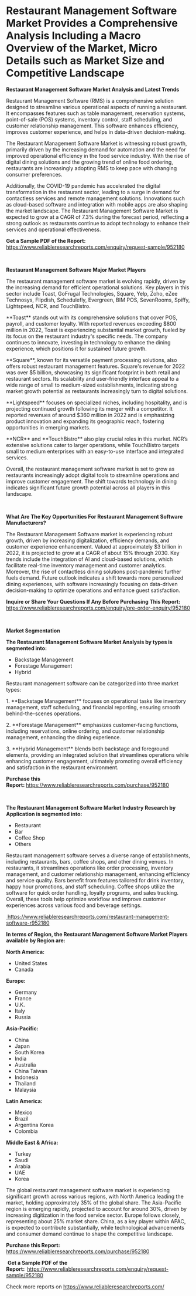 <p><h1>Restaurant Management Software Market Provides a Comprehensive Analysis Including a Macro Overview of the Market, Micro Details such as Market Size and Competitive Landscape</h1></p><p><strong>Restaurant Management Software Market Analysis and Latest Trends</strong></p>
<p><p>Restaurant Management Software (RMS) is a comprehensive solution designed to streamline various operational aspects of running a restaurant. It encompasses features such as table management, reservation systems, point-of-sale (POS) systems, inventory control, staff scheduling, and customer relationship management. This software enhances efficiency, improves customer experience, and helps in data-driven decision-making.</p><p>The Restaurant Management Software Market is witnessing robust growth, primarily driven by the increasing demand for automation and the need for improved operational efficiency in the food service industry. With the rise of digital dining solutions and the growing trend of online food ordering, restaurants are increasingly adopting RMS to keep pace with changing consumer preferences. </p><p>Additionally, the COVID-19 pandemic has accelerated the digital transformation in the restaurant sector, leading to a surge in demand for contactless services and remote management solutions. Innovations such as cloud-based software and integration with mobile apps are also shaping the market landscape. The Restaurant Management Software Market is expected to grow at a CAGR of 7.3% during the forecast period, reflecting a strong outlook as restaurants continue to adopt technology to enhance their services and operational effectiveness.</p></p>
<p><strong>Get a Sample PDF of the Report:&nbsp;</strong> <a href="https://www.reliableresearchreports.com/enquiry/request-sample/952180?utm_campaign=3190&utm_medium=2&utm_source=Github&utm_content=ia&utm_term=06032025&utm_id=restaurant-management-software">https://www.reliableresearchreports.com/enquiry/request-sample/952180</a></p>
<p>&nbsp;</p>
<p><strong>Restaurant Management Software Major Market Players</strong></p>
<p><p>The restaurant management software market is evolving rapidly, driven by the increasing demand for efficient operational solutions. Key players in this sector include Toast, GoFrugal Technologies, Square, Yelp, Zoho, eZee Technosys, Flipdish, Schedulefly, Evergreen, BIM POS, SevenRooms, Spiffy, Lightspeed, NCR, and TouchBistro.</p><p>**Toast** stands out with its comprehensive solutions that cover POS, payroll, and customer loyalty. With reported revenues exceeding $800 million in 2022, Toast is experiencing substantial market growth, fueled by its focus on the restaurant industry's specific needs. The company continues to innovate, investing in technology to enhance the dining experience, which positions it for sustained future growth.</p><p>**Square**, known for its versatile payment processing solutions, also offers robust restaurant management features. Square's revenue for 2022 was over $5 billion, showcasing its significant footprint in both retail and restaurant sectors. Its scalability and user-friendly interface appeal to a wide range of small to medium-sized establishments, indicating strong market growth potential as restaurants increasingly turn to digital solutions.</p><p>**Lightspeed** focuses on specialized niches, including hospitality, and is projecting continued growth following its merger with a competitor. It reported revenues of around $360 million in 2022 and is emphasizing product innovation and expanding its geographic reach, fostering opportunities in emerging markets.</p><p>**NCR** and **TouchBistro** also play crucial roles in this market. NCR’s extensive solutions cater to larger operations, while TouchBistro targets small to medium enterprises with an easy-to-use interface and integrated services.</p><p>Overall, the restaurant management software market is set to grow as restaurants increasingly adopt digital tools to streamline operations and improve customer engagement. The shift towards technology in dining indicates significant future growth potential across all players in this landscape.</p></p>
<p>&nbsp;</p>
<p><strong>What Are The Key Opportunities For Restaurant Management Software Manufacturers?</strong></p>
<p><p>The Restaurant Management Software market is experiencing robust growth, driven by increasing digitalization, efficiency demands, and customer experience enhancement. Valued at approximately $3 billion in 2022, it is projected to grow at a CAGR of about 15% through 2030. Key trends include the integration of AI and cloud-based solutions, which facilitate real-time inventory management and customer analytics. Moreover, the rise of contactless dining solutions post-pandemic further fuels demand. Future outlook indicates a shift towards more personalized dining experiences, with software increasingly focusing on data-driven decision-making to optimize operations and enhance guest satisfaction.</p></p>
<p><strong>Inquire or Share Your Questions If Any Before Purchasing This Report:</strong> <a href="https://www.reliableresearchreports.com/enquiry/pre-order-enquiry/952180?utm_campaign=3190&utm_medium=2&utm_source=Github&utm_content=ia&utm_term=06032025&utm_id=restaurant-management-software">https://www.reliableresearchreports.com/enquiry/pre-order-enquiry/952180</a></p>
<p>&nbsp;</p>
<p><strong>Market Segmentation</strong></p>
<p><strong>The Restaurant Management Software Market Analysis by types is segmented into:</strong></p>
<p><ul><li>Backstage Management</li><li>Forestage Management</li><li>Hybrid</li></ul></p>
<p><p>Restaurant management software can be categorized into three market types: </p><p>1. **Backstage Management** focuses on operational tasks like inventory management, staff scheduling, and financial reporting, ensuring smooth behind-the-scenes operations. </p><p>2. **Forestage Management** emphasizes customer-facing functions, including reservations, online ordering, and customer relationship management, enhancing the dining experience. </p><p>3. **Hybrid Management** blends both backstage and foreground elements, providing an integrated solution that streamlines operations while enhancing customer engagement, ultimately promoting overall efficiency and satisfaction in the restaurant environment.</p></p>
<p><strong>Purchase this Report:&nbsp;</strong><a href="https://www.reliableresearchreports.com/purchase/952180?utm_campaign=3190&utm_medium=2&utm_source=Github&utm_content=ia&utm_term=06032025&utm_id=restaurant-management-software">https://www.reliableresearchreports.com/purchase/952180</a></p>
<p>&nbsp;</p>
<p><strong>The Restaurant Management Software Market Industry Research by Application is segmented into:</strong></p>
<p><ul><li>Restaurant</li><li>Bar</li><li>Coffee Shop</li><li>Others</li></ul></p>
<p><p>Restaurant management software serves a diverse range of establishments, including restaurants, bars, coffee shops, and other dining venues. In restaurants, it streamlines operations like order processing, inventory management, and customer relationship management, enhancing efficiency and service quality. Bars benefit from features tailored for drink inventory, happy hour promotions, and staff scheduling. Coffee shops utilize the software for quick order handling, loyalty programs, and sales tracking. Overall, these tools help optimize workflow and improve customer experiences across various food and beverage settings.</p></p>
<p><a href="https://www.reliableresearchreports.com/restaurant-management-software-r952180?utm_campaign=3190&utm_medium=2&utm_source=Github&utm_content=ia&utm_term=06032025&utm_id=restaurant-management-software">&nbsp;https://www.reliableresearchreports.com/restaurant-management-software-r952180</a></p>
<p><strong>In terms of Region, the Restaurant Management Software Market Players available by Region are:</strong></p>
<p>
    <p> <strong> North America: </strong>
        <ul>
            <li>United States</li>
            <li>Canada</li>
        </ul>
        </p> 
    <p> <strong> Europe: </strong>
        <ul>
            <li>Germany</li>
            <li>France</li>
            <li>U.K.</li>
            <li>Italy</li>
            <li>Russia</li>
        </ul>
        </p> 
    <p> <strong> Asia-Pacific: </strong>
        <ul>
            <li>China</li>
            <li>Japan</li>
            <li>South Korea</li>
            <li>India</li>
            <li>Australia</li>
            <li>China Taiwan</li>
            <li>Indonesia</li>
            <li>Thailand</li>
            <li>Malaysia</li>
        </ul>
        </p> 
    <p> <strong> Latin America: </strong>
        <ul>
            <li>Mexico</li>
            <li>Brazil</li>
            <li>Argentina Korea</li>
            <li>Colombia</li>
        </ul>
        </p> 
    <p> <strong> Middle East & Africa: </strong>
        <ul>
            <li>Turkey</li>
            <li>Saudi</li>
            <li>Arabia</li>
            <li>UAE</li>
            <li>Korea</li>
        </ul>
    </p>
    </p>
<p><p>The global restaurant management software market is experiencing significant growth across various regions, with North America leading the market, holding approximately 35% of the global share. The Asia-Pacific region is emerging rapidly, projected to account for around 30%, driven by increasing digitization in the food service sector. Europe follows closely, representing about 25% market share. China, as a key player within APAC, is expected to contribute substantially, while technological advancements and consumer demand continue to shape the competitive landscape.</p></p>
<p><strong>Purchase this Report: </strong><a href="https://www.reliableresearchreports.com/purchase/952180?utm_campaign=3190&utm_medium=2&utm_source=Github&utm_content=ia&utm_term=06032025&utm_id=restaurant-management-software">https://www.reliableresearchreports.com/purchase/952180</a></p>
<p>&nbsp;<strong>Get a Sample PDF of the Report:&nbsp;&nbsp;</strong><a href="https://www.reliableresearchreports.com/enquiry/request-sample/952180?utm_campaign=3190&utm_medium=2&utm_source=Github&utm_content=ia&utm_term=06032025&utm_id=restaurant-management-software">https://www.reliableresearchreports.com/enquiry/request-sample/952180</a></p>
<p><strong></strong></p>
<p>Check more reports on <a href="https://www.reliableresearchreports.com/?utm_campaign=3190&utm_medium=2&utm_source=Github&utm_content=ia&utm_term=06032025&utm_id=restaurant-management-software">https://www.reliableresearchreports.com/</a></p>